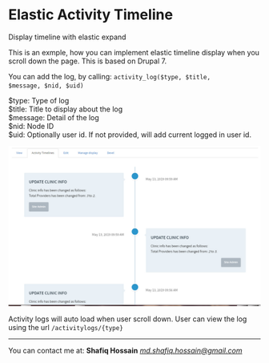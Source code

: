 # Elastic Activity Timeline
Display timeline with elastic expand

This is an exmple, how you can implement elastic timeline display when you scroll down the page.
This is based on Drupal 7.

You can add the log, by calling:
<code>activity_log($type, $title, $message, $nid, $uid)</code>

$type: Type of log<br>
$title: Title to display about the log<br>
$message: Detail of the log<br>
$nid: Node ID<br>
$uid: Optionally user id. If not provided, will add current logged in user id.<br>

<img src="screenshot.jpg" alt="screenshot" />

Activity logs will auto load when user scroll down. User can view the log using the url <code>/activitylogs/{type}</code>

--------------------------------------------------------------------------------------
You can contact me at:
<strong>Shafiq Hossain</strong>
<em>md.shafiq.hossain@gmail.com</em>
